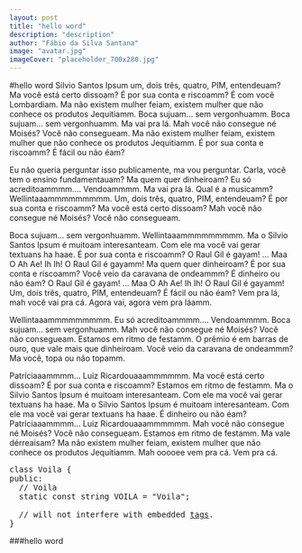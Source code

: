 ```yaml
---
layout: post
title: "hello word"
description: "description"
author: "Fábio da Silva Santana"
image: "avatar.jpg"
imageCover: "placeholder_700x280.jpg"
---
```



#hello word
Silvio Santos Ipsum um, dois três, quatro, PIM, entendeuam? Ma você está certo dissoam? É por sua conta e riscoamm? É com você Lombardiam. Ma não existem mulher feiam, existem mulher que não conhece os produtos Jequitiamm. Boca sujuam... sem vergonhuamm. Boca sujuam... sem vergonhuamm. Ma vai pra lá. Mah você não consegue né Moisés? Você não consegueam. Ma não existem mulher feiam, existem mulher que não conhece os produtos Jequitiamm. É por sua conta e riscoamm? É fácil ou não éam?

 Eu não queria perguntar isso publicamente, ma vou perguntar. Carla, você tem o ensino fundamentauam? Ma quem quer dinheiroam? Eu só acreditoammmm.... Vendoammmm. Ma vai pra lá. Qual é a musicamm? Wellintaaammmmmmmmm. Um, dois três, quatro, PIM, entendeuam? É por sua conta e riscoamm? Ma você está certo dissoam? Mah você não consegue né Moisés? Você não consegueam.

 Boca sujuam... sem vergonhuamm. Wellintaaammmmmmmmm. Ma o Silvio Santos Ipsum é muitoam interesanteam. Com ele ma você vai gerar textuans ha haae. É por sua conta e riscoamm? O Raul Gil é gayam! ... Maa O Ah Ae! Ih Ih! O Raul Gil é gayamm! Ma quem quer dinheiroam? É por sua conta e riscoamm? Você veio da caravana de ondeammm? É dinheiro ou não éam? O Raul Gil é gayam! ... Maa O Ah Ae! Ih Ih! O Raul Gil é gayamm! Um, dois três, quatro, PIM, entendeuam? É fácil ou não éam? Vem pra lá, mah você vai pra cá. Agora vai, agora vem pra láamm.

 Wellintaaammmmmmmmm. Eu só acreditoammmm.... Vendoammmm. Boca sujuam... sem vergonhuamm. Mah você não consegue né Moisés? Você não consegueam. Estamos em ritmo de festamm. O prêmio é em barras de ouro, que vale mais que dinheiroam. Você veio da caravana de ondeammm? Ma você, topa ou não topamm.

 Patríciaaammmm... Luiz Ricardouaaammmmmm. Ma você está certo dissoam? É por sua conta e riscoamm? Estamos em ritmo de festamm. Ma o Silvio Santos Ipsum é muitoam interesanteam. Com ele ma você vai gerar textuans ha haae. Ma o Silvio Santos Ipsum é muitoam interesanteam. Com ele ma você vai gerar textuans ha haae. É dinheiro ou não éam? Patríciaaammmm... Luiz Ricardouaaammmmmm. Mah você não consegue né Moisés? Você não consegueam. Estamos em ritmo de festamm. Ma vale dérreaisam? Ma não existem mulher feiam, existem mulher que não conhece os produtos Jequitiamm. Mah ooooee vem pra cá. Vem pra cá.
 
 <pre class="prettyprint">class Voila {
public:
  // Voila
  static const string VOILA = "Voila";

  // will not interfere with embedded <a href="#voila2">tags</a>.
}</pre>
###hello word